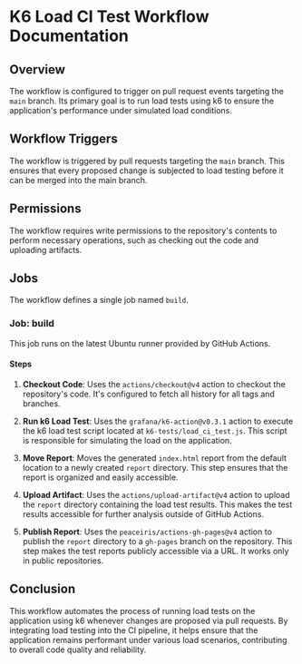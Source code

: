 # K6 Load CI Test Workflow Documentation

## Overview

The workflow is configured to trigger on pull request events targeting the `main` branch. Its primary goal is to run load tests using k6 to ensure the application's performance under simulated load conditions.

## Workflow Triggers

The workflow is triggered by pull requests targeting the `main` branch. This ensures that every proposed change is subjected to load testing before it can be merged into the main branch.

## Permissions

The workflow requires write permissions to the repository's contents to perform necessary operations, such as checking out the code and uploading artifacts.

## Jobs

The workflow defines a single job named `build`.

### Job: build

This job runs on the latest Ubuntu runner provided by GitHub Actions.

#### Steps

1. **Checkout Code**: Uses the `actions/checkout@v4` action to checkout the repository's code. It's configured to fetch all history for all tags and branches.

2. **Run k6 Load Test**: Uses the `grafana/k6-action@v0.3.1` action to execute the k6 load test script located at `k6-tests/load_ci_test.js`. This script is responsible for simulating the load on the application.

3. **Move Report**: Moves the generated `index.html` report from the default location to a newly created `report` directory. This step ensures that the report is organized and easily accessible.

4. **Upload Artifact**: Uses the `actions/upload-artifact@v4` action to upload the `report` directory containing the load test results. This makes the test results accessible for further analysis outside of GitHub Actions.

5. **Publish Report**: Uses the `peaceiris/actions-gh-pages@v4` action to publish the `report` directory to a `gh-pages` branch on the repository. This step makes the test reports publicly accessible via a URL.
   It works only in public repositories.

## Conclusion

This workflow automates the process of running load tests on the application using k6 whenever changes are proposed via pull requests. By integrating load testing into the CI pipeline, it helps ensure that the application remains performant under various load scenarios, contributing to overall code quality and reliability.
